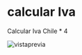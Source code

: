 # calcular Iva
Calcular Iva Chile * 4

![vistaprevia](https://github.com/Yisusle/calculariva.github.io/assets/155853302/8d301b01-8933-465e-a832-be8e5712ef7d)

